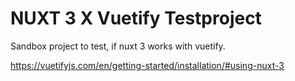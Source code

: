 # NUXT 3 X Vuetify Testproject

Sandbox project to test, if nuxt 3 works with vuetify.

https://vuetifyjs.com/en/getting-started/installation/#using-nuxt-3
